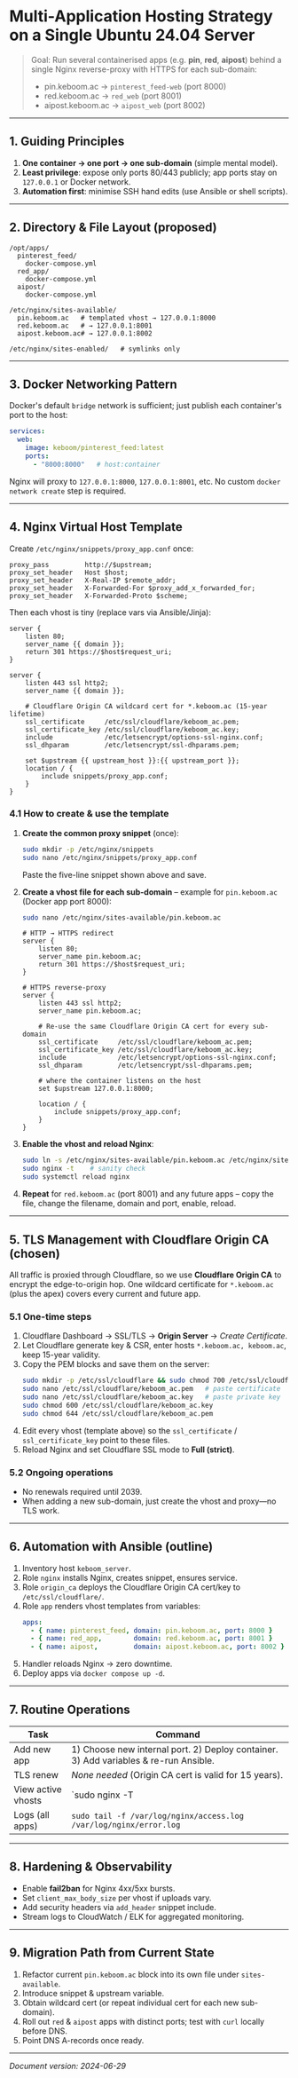# Multi-Application Hosting Strategy on a Single Ubuntu 24.04 Server

> Goal: Run several containerised apps (e.g. **pin**, **red**, **aipost**) behind a single Nginx reverse-proxy with HTTPS for each sub-domain:
>
> * pin.keboom.ac → `pinterest_feed-web` (port 8000)
> * red.keboom.ac → `red_web` (port 8001)
> * aipost.keboom.ac → `aipost_web` (port 8002)

---

## 1. Guiding Principles

1. **One container → one port → one sub-domain** (simple mental model).
2. **Least privilege**: expose only ports 80/443 publicly; app ports stay on `127.0.0.1` or Docker network.
3. **Automation first**: minimise SSH hand edits (use Ansible or shell scripts).

---

## 2. Directory & File Layout (proposed)

```text
/opt/apps/
  pinterest_feed/
    docker-compose.yml
  red_app/
    docker-compose.yml
  aipost/
    docker-compose.yml

/etc/nginx/sites-available/
  pin.keboom.ac   # templated vhost → 127.0.0.1:8000
  red.keboom.ac   # → 127.0.0.1:8001
  aipost.keboom.ac# → 127.0.0.1:8002

/etc/nginx/sites-enabled/   # symlinks only
```

---

## 3. Docker Networking Pattern

Docker's default `bridge` network is sufficient; just publish each container's port to the host:

```yaml
services:
  web:
    image: keboom/pinterest_feed:latest
    ports:
      - "8000:8000"   # host:container
```

Nginx will proxy to `127.0.0.1:8000`, `127.0.0.1:8001`, etc. No custom `docker network create` step is required.

---

## 4. Nginx Virtual Host Template

Create `/etc/nginx/snippets/proxy_app.conf` once:
```nginx
proxy_pass         http://$upstream;
proxy_set_header   Host $host;
proxy_set_header   X-Real-IP $remote_addr;
proxy_set_header   X-Forwarded-For $proxy_add_x_forwarded_for;
proxy_set_header   X-Forwarded-Proto $scheme;
```

Then each vhost is tiny (replace vars via Ansible/Jinja):
```nginx
server {
    listen 80;
    server_name {{ domain }};
    return 301 https://$host$request_uri;
}

server {
    listen 443 ssl http2;
    server_name {{ domain }};

    # Cloudflare Origin CA wildcard cert for *.keboom.ac (15-year lifetime)
    ssl_certificate     /etc/ssl/cloudflare/keboom_ac.pem;
    ssl_certificate_key /etc/ssl/cloudflare/keboom_ac.key;
    include             /etc/letsencrypt/options-ssl-nginx.conf;
    ssl_dhparam         /etc/letsencrypt/ssl-dhparams.pem;

    set $upstream {{ upstream_host }}:{{ upstream_port }};
    location / {
        include snippets/proxy_app.conf;
    }
}
```

### 4.1 How to create & use the template

1. **Create the common proxy snippet** (once):
   ```bash
   sudo mkdir -p /etc/nginx/snippets
   sudo nano /etc/nginx/snippets/proxy_app.conf
   ```
   Paste the five-line snippet shown above and save.

2. **Create a vhost file for each sub-domain** – example for `pin.keboom.ac` (Docker app port 8000):
   ```bash
   sudo nano /etc/nginx/sites-available/pin.keboom.ac
   ```
   ```nginx
   # HTTP → HTTPS redirect
   server {
       listen 80;
       server_name pin.keboom.ac;
       return 301 https://$host$request_uri;
   }

   # HTTPS reverse-proxy
   server {
       listen 443 ssl http2;
       server_name pin.keboom.ac;

       # Re-use the same Cloudflare Origin CA cert for every sub-domain
       ssl_certificate     /etc/ssl/cloudflare/keboom_ac.pem;
       ssl_certificate_key /etc/ssl/cloudflare/keboom_ac.key;
       include             /etc/letsencrypt/options-ssl-nginx.conf;
       ssl_dhparam         /etc/letsencrypt/ssl-dhparams.pem;

       # where the container listens on the host
       set $upstream 127.0.0.1:8000;

       location / {
           include snippets/proxy_app.conf;
       }
   }
   ```

3. **Enable the vhost and reload Nginx**:
   ```bash
   sudo ln -s /etc/nginx/sites-available/pin.keboom.ac /etc/nginx/sites-enabled/
   sudo nginx -t    # sanity check
   sudo systemctl reload nginx
   ```

4. **Repeat** for `red.keboom.ac` (port 8001) and any future apps – copy the file, change the filename, domain and port, enable, reload.

---

## 5. TLS Management with Cloudflare Origin CA (chosen)

All traffic is proxied through Cloudflare, so we use **Cloudflare Origin CA** to encrypt the edge-to-origin hop.  One wildcard certificate for `*.keboom.ac` (plus the apex) covers every current and future app.

### 5.1 One-time steps

1. Cloudflare Dashboard → SSL/TLS → **Origin Server** → *Create Certificate*.
2. Let Cloudflare generate key & CSR, enter hosts `*.keboom.ac, keboom.ac`, keep 15-year validity.
3. Copy the PEM blocks and save them on the server:
   ```bash
   sudo mkdir -p /etc/ssl/cloudflare && sudo chmod 700 /etc/ssl/cloudflare
   sudo nano /etc/ssl/cloudflare/keboom_ac.pem   # paste certificate
   sudo nano /etc/ssl/cloudflare/keboom_ac.key   # paste private key
   sudo chmod 600 /etc/ssl/cloudflare/keboom_ac.key
   sudo chmod 644 /etc/ssl/cloudflare/keboom_ac.pem
   ```
4. Edit every vhost (template above) so the `ssl_certificate` / `ssl_certificate_key` point to these files.
5. Reload Nginx and set Cloudflare SSL mode to **Full (strict)**.

### 5.2 Ongoing operations

* No renewals required until 2039.
* When adding a new sub-domain, just create the vhost and proxy—no TLS work.

---

## 6. Automation with Ansible (outline)

1. Inventory host `keboom_server`.
2. Role `nginx` installs Nginx, creates snippet, ensures service.
3. Role `origin_ca` deploys the Cloudflare Origin CA cert/key to `/etc/ssl/cloudflare/`.
4. Role `app` renders vhost templates from variables:
   ```yaml
   apps:
     - { name: pinterest_feed, domain: pin.keboom.ac, port: 8000 }
     - { name: red_app,        domain: red.keboom.ac, port: 8001 }
     - { name: aipost,         domain: aipost.keboom.ac, port: 8002 }
   ```
5. Handler reloads Nginx → zero downtime.
6. Deploy apps via `docker compose up -d`.

---

## 7. Routine Operations

| Task | Command |
|------|---------|
| Add new app | 1) Choose new internal port. 2) Deploy container. 3) Add variables & re-run Ansible. |
| TLS renew | *None needed* (Origin CA cert is valid for 15 years). |
| View active vhosts | `sudo nginx -T | grep server_name` |
| Logs (all apps) | `sudo tail -f /var/log/nginx/access.log /var/log/nginx/error.log` |

---

## 8. Hardening & Observability

* Enable **fail2ban** for Nginx 4xx/5xx bursts.
* Set `client_max_body_size` per vhost if uploads vary.
* Add security headers via `add_header` snippet include.
* Stream logs to CloudWatch / ELK for aggregated monitoring.

---

## 9. Migration Path from Current State

1. Refactor current `pin.keboom.ac` block into its own file under `sites-available`.
2. Introduce snippet & upstream variable.
3. Obtain wildcard cert (or repeat individual cert for each new sub-domain).
4. Roll out `red` & `aipost` apps with distinct ports; test with `curl` locally before DNS.
5. Point DNS A-records once ready.

---

*Document version: 2024-06-29* 
